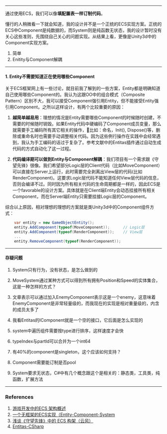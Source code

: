 

---

通过使用ECS，我们可以像**填配置表一样订制代码**。

懂行的人稍微看一下就会知道，我的设计并不是一个正统的ECS实现方案。正统的ECS中Component是纯数据的，而System则是纯函数无状态，我的设计暂时没有关心这些准则，先围绕自己关心的问题实现。从结果上看，更像是Unity3d中的Component实现方案。


1. 简单
2. Enitity与Component解耦


---
#### 1. Entity不需要知道正在使用哪些Component

关于ECS框架网上有一些讨论，就目前我了解到的一些方案，Entity都是明确知道自己使用哪些Component的。我认为这跟OO中的组合模式（Composite Pattern）区别不大，我可以接受Component强引用Entity，但不能接受Entity强引用Component。之所以这样设计，有两个比较重要的原因：

1. **越简单越易用**：理想的情况是Entity需要哪些Component的时候随时创建，不需要的时候随时销毁。如果Entity代码中硬编码了Component成员变量，那么就需要手工编码所有其它相关的操作，比如：命名，Init(), Dispose()等，删除或重命名时也需要手动调整相关代码。因为这些例行操作在实践中会经常遇到，我认为手工编码的话过于复杂了。参考文献中的Entitas插件通过自动生成代码的方式自动化了这一过程。

2. **代码编译期可以做到Entity与Component解耦**：我们项目有一个需求跟《守望先锋》很像。我们希望部分Logic层的Client代码（比如MoveComponent）可以直接在Server上运行，此时需要完全剥离出View层的代码(比如RenderComponent)。这要求Logic层代码不能知道任何View层代码的信息，否则会编译不过。同时因为所有相关代码的生命周期都是一样的，因此ECS是一个favorable的设计方案。具体就是在Client端Entity会动态挂接所有相关Component，而在Server端Entity只需要挂接Logic层的Component。

综合以上原因，相对理想的理想的方案就是类Unity3d中的Component组件方式：

```csharp
    var entity = new GameObjectEntity();
    entity.AddComponent(typeof(MoveComponent));      // Logic层
    entity.AddComponent(typeof(RenderComponent));    // View层
    ...
    entity.RemoveComponent(typeof(RenderComponent));
```







---
#### 存疑问题


1. System只有行为，没有状态，是怎么做到的

2. MoveSystem通过某种方式可以得到所有拥有Position和Speed的实体集合， 这是一种怎样的方式？

3. 文章表示可以通过加入EnemyComponent表示这是一个enemy，这意味着EnemyComponent是非常轻量级的，而我现在的实现是相对重量级的，内含的成员太多了

4. 我看Entitas的IComponent就是一个空的接口，它后面是怎么实现的

5. system中遍历组件需要按type进行排序，这样速度才会快

6. typeIndex与partId可以合并为一个int64

7. 有40%的component是singleton，这个应该如何支持？

2. Component需要能订制是否pool

3. System要求无状态，C\#中有几个概念跟这个是相关的：静态类，工具类，纯函数，扩展方法



---

### References


1. [游戏开发中的ECS 架构概述](https://zhuanlan.zhihu.com/p/30538626)
2. [一个无框架的ECS实现（Entity-Component-System](https://zhuanlan.zhihu.com/p/32787878)
3. [浅谈《守望先锋》中的 ECS 构架（云风）](https://blog.codingnow.com/2017/06/overwatch_ecs.html)
4. [Entitas-CSharp](https://github.com/sschmid/Entitas-CSharp)

